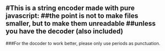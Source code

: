 #This is a string encoder made with pure javascript:
##the point is not to make files smaller, but to make them unreadable
##unless you have the decoder (also included)
---------------------
###For the docoder to work better, please only use periods as punctuation.